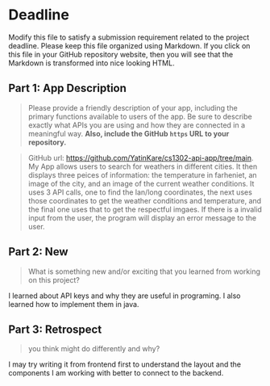 # Deadline

Modify this file to satisfy a submission requirement related to the project
deadline. Please keep this file organized using Markdown. If you click on
this file in your GitHub repository website, then you will see that the
Markdown is transformed into nice looking HTML.

## Part 1: App Description


> Please provide a friendly description of your app, including
> the primary functions available to users of the app. Be sure to
> describe exactly what APIs you are using and how they are connected
> in a meaningful way.
> **Also, include the GitHub `https` URL to your repository.**

> GitHub url: https://github.com/YatinKare/cs1302-api-app/tree/main.
My App allows users to search for weathers in different cities.
It then displays three peices of information: the temperature in
farheniet, an image of the city, and an image of the current
weather conditions. It uses 3 API calls, one to find the
lan/long coordinates, the next uses those coordinates to
get the weather conditions and temperature, and the final one
uses that to get the respectful imgaes. If there is a invalid input
from the user, the program will display an error message to the
user.


## Part 2: New

> What is something new and/or exciting that you learned from working
> on this project?

I learned about API keys and why they are useful in programing.
I also learned how to implement them in java.

## Part 3: Retrospect

> you think might do differently and why?

I may try writing it from frontend first to understand the layout and
the components I am working with better to connect to the backend.
